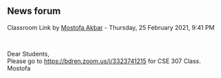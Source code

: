<h2>News forum</h2><a href="https://moodle.cse.buet.ac.bd/user/view.php?id=30&course=564"></a>
Classroom Link
by <a href="https://moodle.cse.buet.ac.bd/user/view.php?id=30&course=564">Mostofa Akbar</a> - Thursday, 25 February 2021, 9:41 PM


 

Dear Students,<br />Please go to https://bdren.zoom.us/j/3323741215 for CSE 307 Class.<br />Mostofa<br />






